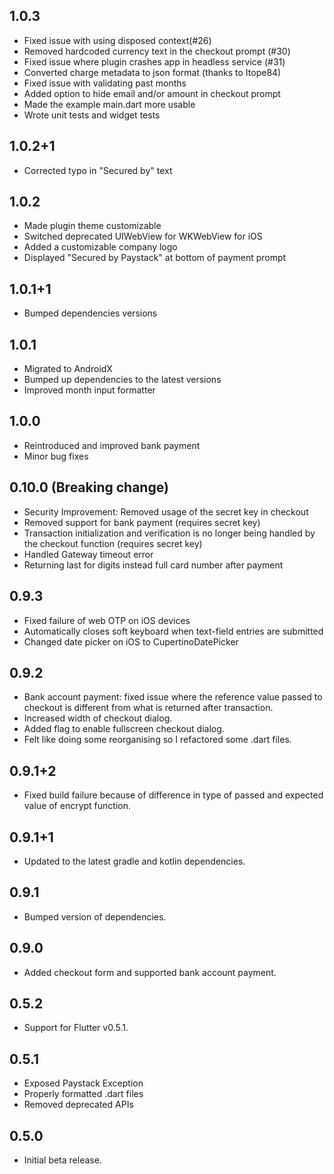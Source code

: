 ## 1.0.3
* Fixed issue with using disposed context(#26)
* Removed hardcoded currency text in the checkout prompt (#30)
* Fixed issue where plugin crashes app in headless service (#31)
* Converted charge metadata to json format (thanks to Itope84)
* Fixed issue with validating past months
* Added option to hide email and/or amount in checkout prompt
* Made the example main.dart more usable
* Wrote unit tests and widget tests

## 1.0.2+1

* Corrected typo in "Secured by" text

## 1.0.2

* Made plugin theme customizable
* Switched deprecated UIWebView for WKWebView for iOS
* Added a customizable company logo
* Displayed "Secured by Paystack" at bottom of payment prompt

## 1.0.1+1

* Bumped dependencies versions


## 1.0.1

* Migrated to AndroidX
* Bumped up dependencies to the latest versions
* Improved month input formatter


## 1.0.0

* Reintroduced and improved bank payment
* Minor bug fixes

## 0.10.0 (Breaking change)

* Security Improvement: Removed usage of the secret key in checkout
* Removed support for bank payment (requires secret key)
* Transaction initialization and verification is no longer being handled by the checkout function (requires secret key)
* Handled Gateway timeout error
* Returning last for digits instead full card number after payment

## 0.9.3

* Fixed failure of web OTP on iOS devices
* Automatically closes soft keyboard when text-field entries are submitted
* Changed date picker on iOS to CupertinoDatePicker

## 0.9.2

* Bank account payment: fixed issue where the reference value passed to checkout is different from what is returned after transaction.
* Increased width of checkout dialog.
* Added flag to enable fullscreen checkout dialog.
* Felt like doing some reorganising so I refactored some .dart files.

## 0.9.1+2

* Fixed build failure because of difference in type of passed and expected value of encrypt function.

## 0.9.1+1

* Updated to the latest gradle and kotlin dependencies.

## 0.9.1

* Bumped version of dependencies.

## 0.9.0

* Added checkout form and supported bank account payment.

## 0.5.2

* Support for Flutter v0.5.1.

## 0.5.1

* Exposed Paystack Exception
* Properly formatted .dart files
* Removed deprecated APIs

## 0.5.0

* Initial beta release.
